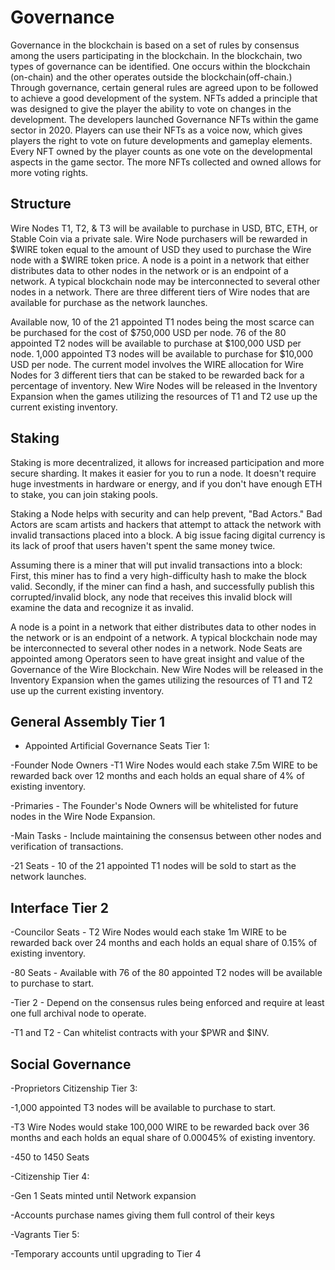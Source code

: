 Governance
==========
Governance in the blockchain is based on a set of rules by consensus among the users participating in the blockchain.  In the blockchain, two types of governance can be identified. One occurs within the blockchain (on-chain) and the other operates outside the blockchain(off-chain.) Through governance, certain general rules are agreed upon to be followed to achieve a good development of the system.  NFTs added a principle that was designed to give the player the ability to vote on changes in the development. The developers launched Governance NFTs within the game sector in 2020. Players can use their NFTs as a voice now, which gives players the right to vote on future developments and gameplay elements. Every NFT owned by the player counts as one vote on the developmental aspects in the game sector. The more NFTs collected and owned allows for more voting rights.


Structure
---------

Wire Nodes T1, T2, & T3 will be available to purchase in USD, BTC, ETH, or Stable Coin via a private sale. Wire Node purchasers will be rewarded in $WIRE token equal to the amount of USD they used to purchase the Wire node with a $WIRE token price. A node is a point in a network that either distributes data to other nodes in the network or is an endpoint of a network. A typical blockchain node may be interconnected to several other nodes in a network. There are three different tiers of Wire nodes that are available for purchase as the network launches.

Available now, 10 of the 21 appointed T1 nodes being the most scarce can be purchased for the cost of $750,000 USD per node. 76 of the 80 appointed T2 nodes will be available to purchase at $100,000 USD per node. 1,000 appointed T3 nodes will be available to purchase for $10,000 USD per node. The current model involves the WIRE allocation for Wire Nodes for 3 different tiers that can be staked to be rewarded back for a percentage of inventory. New Wire Nodes will be released in the Inventory Expansion when the games utilizing the resources of T1 and T2 use up the current existing inventory.

Staking
-----

Staking is more decentralized, it allows for increased participation and more secure sharding. It makes it easier for you to run a node. It doesn't require huge investments in hardware or energy, and if you don't have enough ETH to stake, you can join staking pools.

Staking a Node helps with security and can help prevent, "Bad Actors." Bad Actors are scam artists and hackers that attempt to attack the network with invalid transactions placed into a block. A big issue facing digital currency is its lack of proof that users haven't spent the same money twice.

Assuming there is a miner that will put invalid transactions into a block: First, this miner has to find a very high-difficulty hash to make the block valid. Secondly, if the miner can find a hash, and successfully publish this corrupted/invalid block, any node that receives this invalid block will examine the data and recognize it as invalid.

A node is a point in a network that either distributes data to other nodes in the network or is an endpoint of a network. A typical blockchain node may be interconnected to several other nodes in a network. Node Seats are appointed among Operators seen to have great insight and value of the Governance of the Wire Blockchain. New Wire Nodes will be released in the Inventory Expansion when the games utilizing the resources of T1 and T2 use up the current existing inventory.

General Assembly Tier 1
-----------------------

-  Appointed Artificial Governance Seats Tier 1: 

-Founder Node Owners -T1 Wire Nodes would each stake 7.5m WIRE to be rewarded back over 12 months and each holds an equal share of 4% of existing inventory.

-Primaries - The Founder's Node Owners will be whitelisted for future nodes in the Wire Node Expansion.

-Main Tasks - Include maintaining the consensus between other nodes and verification of transactions.

-21 Seats - 10 of the 21 appointed T1 nodes will be sold to start as the network launches.

Interface Tier 2
----------------

-Councilor Seats - T2 Wire Nodes would each stake 1m WIRE to be rewarded back over 24 months and each holds an equal share of 0.15% of existing inventory.

-80 Seats - Available with 76 of the 80 appointed T2 nodes will be available to purchase to start.

-Tier 2 - Depend on the consensus rules being enforced and require at least one full archival node to operate.

-T1 and T2 - Can whitelist contracts with your $PWR and $INV.

Social Governance
-----------------

-Proprietors Citizenship Tier 3:

-1,000 appointed T3 nodes will be available to purchase to start. 

-T3 Wire Nodes would stake 100,000 WIRE to be rewarded back over 36 months and  each holds an equal share  of 0.00045% of existing inventory. 

-450 to 1450 Seats

-Citizenship Tier 4:

-Gen 1 Seats minted until Network expansion 

-Accounts purchase names giving them full control of their keys

-Vagrants Tier 5:

-Temporary accounts until upgrading to Tier 4
